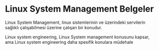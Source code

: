 # Linux System Management Belgeler 

Linux System Management, linux sistemlerinin ve üzerindeki servilerin sağlıklı çalışabilmesi üzerine çalışan bir konudur.

Linux system engineering, Linux System management konusunu kapsar, ama Linux system engineering daha spesifik konulara müdehale